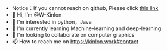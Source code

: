 - Notice：If you cannot reach on github, Please click [this link](https://gitee.com/W-Kinlon)
- 👋 Hi, I’m @W-Kinlon
- 👀 I’m interested in python，Java
- 🌱 I’m currently learning Machine-learning and deep-learning
- 💞️ I’m looking to collaborate on computer graphics
- 📫 How to reach me on https://kinlon.work#contact

<!---
W-Kinlon/W-Kinlon is a ✨ special ✨ repository because its `README.md` (this file) appears on your GitHub profile.
You can click the Preview link to take a look at your changes.
--->
